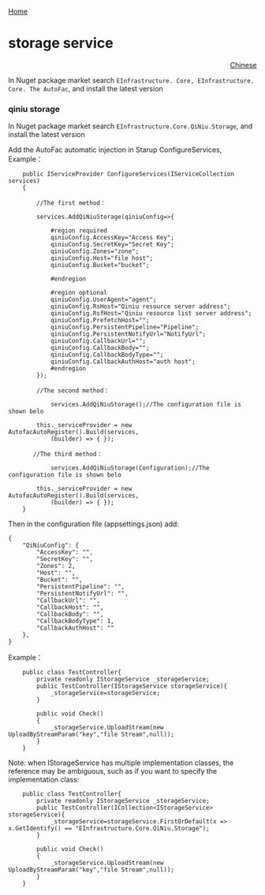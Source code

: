 <a href="https://github.com/zhenlei520/System.Extension.Core/blob/master/README.md">Home</a>

# storage service #
<p align="right"><a href="https://github.com/zhenlei520/System.Extension.Core/tree/master/src/Storage/QiNiu/README.zh-cn.md">Chinese</a></p>

In Nuget package market search ` EInfrastructure. Core, EInfrastructure. Core. The AutoFac `, and install the latest version

### qiniu storage ###
In Nuget package market search `EInfrastructure.Core.QiNiu.Storage`, and install the latest version  
  
Add the AutoFac automatic injection in Starup ConfigureServices,  
Example：  
    
		public IServiceProvider ConfigureServices(IServiceCollection services)
		{

            //The first method：

			services.AddQiNiuStorage(qiniuConfig=>{
				
				#region required
				qiniuConfig.AccessKey="Access Key";
				qiniuConfig.SecretKey="Secret Key";
				qiniuConfig.Zones="zone";
				qiniuConfig.Host="file host";
				qiniuConfig.Bucket="bucket";

				#endregion

				#region optional
				qiniuConfig.UserAgent="agent";
				qiniuConfig.RsHost="Qiniu resource server address";
				qiniuConfig.RsfHost="Qiniu resource list server address";
				qiniuConfig.PrefetchHost="";
				qiniuConfig.PersistentPipeline="Pipeline";
				qiniuConfig.PersistentNotifyUrl="NotifyUrl";
				qiniuConfig.CallbackUrl="";
				qiniuConfig.CallbackBody="";
				qiniuConfig.CallbackBodyType="";
				qiniuConfig.CallbackAuthHost="auth host";
				#endregion
			});

            //The second method：

                services.AddQiNiuStorage();//The configuration file is shown belo

		    this._serviceProvider = new AutofacAutoRegister().Build(services,
                (builder) => { });

           //The third method：

                services.AddQiNiuStorage(Configuration);//The configuration file is shown belo

		    this._serviceProvider = new AutofacAutoRegister().Build(services,
                (builder) => { });
		}

Then in the configuration file (appsettings.json) add:

    {
        "QiNiuConfig": {
            "AccessKey": "",
            "SecretKey": "",
            "Zones": 2,
            "Host": "",
            "Bucket": "",
            "PersistentPipeline": "",
            "PersistentNotifyUrl": "",
            "CallbackUrl": "",
            "CallbackHost": "",
            "CallbackBody": "",
            "CallbackBodyType": 1,
            "CallbackAuthHost": ""
        },
    }

Example：

		public class TestController{
			private readonly IStorageService _storageService;
			public TestController(IStorageService storageService){
				_storageService=storageService;
			}

			public void Check()
			{
				_storageService.UploadStream(new UploadByStreamParam("key","file Stream",null));
			}
		} 

Note: when IStorageService has multiple implementation classes, the reference may be ambiguous, such as if you want to specify the implementation class:

		public class TestController{
			private readonly IStorageService _storageService;
			public TestController(ICollection<IStorageService> storageService){
				_storageService=storageService.FirstOrDefault(x => x.GetIdentify() == "EInfrastructure.Core.QiNiu.Storage");
			}

			public void Check()
			{
				_storageService.UploadStream(new UploadByStreamParam("key","file Stream",null));
			}
		} 


